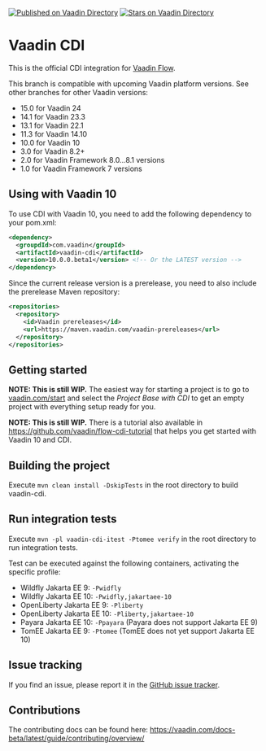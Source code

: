 [![Published on Vaadin  Directory](https://img.shields.io/badge/Vaadin%20Directory-published-00b4f0.svg)](https://vaadin.com/directory/component/vaadin-cdi)
[![Stars on Vaadin Directory](https://img.shields.io/vaadin-directory/star/vaadin-cdi.svg)](https://vaadin.com/directory/component/vaadin-cdi)

# Vaadin CDI

This is the official CDI integration for [Vaadin Flow](https://github.com/vaadin/flow).

This branch is compatible with upcoming Vaadin platform versions. See other branches for other Vaadin versions:

* 15.0 for Vaadin 24
* 14.1 for Vaadin 23.3
* 13.1 for Vaadin 22.1
* 11.3 for Vaadin 14.10
* 10.0 for Vaadin 10
* 3.0 for Vaadin 8.2+
* 2.0 for Vaadin Framework 8.0...8.1 versions
* 1.0 for Vaadin Framework 7 versions

## Using with Vaadin 10

To use CDI with Vaadin 10, you need to add the following dependency to your pom.xml:
```xml
<dependency>
  <groupdId>com.vaadin</groupId>
  <artifactId>vaadin-cdi</artifactId>
  <version>10.0.0.beta1</version> <!-- Or the LATEST version -->
</dependency>
```

Since the current release version is a prerelease, you need to also include the prerelease Maven repository:

```xml
<repositories>
  <repository>
    <id>Vaadin prereleases</id>
    <url>https://maven.vaadin.com/vaadin-prereleases</url>
  </repository>
</repositories>
```

## Getting started

**NOTE: This is still WIP.** The easiest way for starting a project is to go to [vaadin.com/start](https://vaadin.com/start) and select the _Project Base with CDI_ to get an empty project with everything setup ready for you.

**NOTE: This is still WIP.** There is a tutorial also available in https://github.com/vaadin/flow-cdi-tutorial that helps you get started with Vaadin 10 and CDI.

## Building the project

Execute `mvn clean install -DskipTests` in the root directory to build vaadin-cdi.

## Run integration tests

Execute `mvn -pl vaadin-cdi-itest -Ptomee verify` in the root directory to run integration tests.

Test can be executed against the following containers, activating the specific profile:

* Wildfly Jakarta EE 9: `-Pwidfly`
* Wildfly Jakarta EE 10: `-Pwidfly,jakartaee-10`
* OpenLiberty Jakarta EE 9: `-Pliberty`
* OpenLiberty Jakarta EE 10: `-Pliberty,jakartaee-10`
* Payara Jakarta EE 10: `-Ppayara`
  (Payara does not support Jakarta EE 9)
* TomEE Jakarta EE 9: `-Ptomee`
  (TomEE does not yet support Jakarta EE 10)

## Issue tracking

If you find an issue, please report it in the [GitHub issue tracker](https://github.com/vaadin/cdi/issues).

## Contributions

The contributing docs can be found here: https://vaadin.com/docs-beta/latest/guide/contributing/overview/
